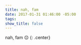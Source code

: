 ```yaml
---
title: nah, fam
date: 2017-01-31 01:46:00 -05:00
tags:
show_title: false
---
```


nah, fam 😔
{: .center}
